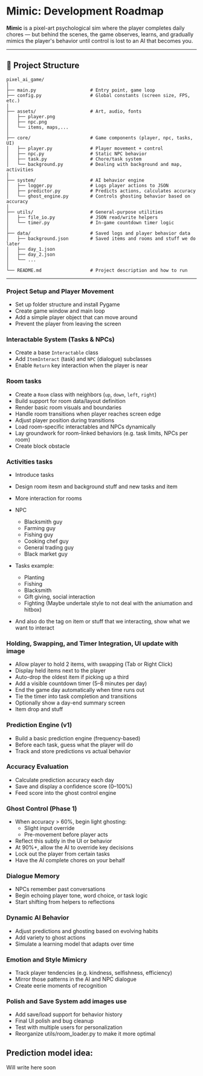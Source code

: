 # Mimic: Development Roadmap

**Mimic** is a pixel-art psychological sim where the player completes daily chores — but behind the scenes, the game observes, learns, and gradually mimics the player's behavior until control is lost to an AI that becomes you.

---

## 📁 Project Structure

```
pixel_ai_game/
│
├── main.py                    # Entry point, game loop
├── config.py                  # Global constants (screen size, FPS, etc.)
│
├── assets/                    # Art, audio, fonts
│   ├── player.png
│   ├── npc.png
│   └── items, maps,...
│
├── core/                      # Game components (player, npc, tasks, UI)
│   ├── player.py              # Player movement + control
│   ├── npc.py                 # Static NPC behavior
│   ├── task.py                # Chore/task system
│   └── background.py          # Dealing with background and map, activities
│
├── system/                    # AI behavior engine
│   ├── logger.py              # Logs player actions to JSON
│   ├── predictor.py           # Predicts actions, calculates accuracy
│   └── ghost_engine.py        # Controls ghosting behavior based on accuracy
│
├── utils/                     # General-purpose utilities
│   ├── file_io.py             # JSON read/write helpers
│   └── timer.py               # In-game countdown timer logic
│
├── data/                      # Saved logs and player behavior data
│   ├── background.json        # Saved items and rooms and stuff we do later
│   ├── day_1.json
│   ├── day_2.json
│   └── ...
│
└── README.md                  # Project description and how to run
```

---


### Project Setup and Player Movement
- Set up folder structure and install Pygame
- Create game window and main loop
- Add a simple player object that can move around
- Prevent the player from leaving the screen

### Interactable System (Tasks & NPCs)
- Create a base `Interactable` class
- Add `ItemInteract` (task) and `NPC` (dialogue) subclasses
- Enable `Return` key interaction when the player is near

### Room tasks
- Create a `Room` class with neighbors (`up`, `down`, `left`, `right`)
- Build support for room data/layout definition
- Render basic room visuals and boundaries
- Handle room transitions when player reaches screen edge
- Adjust player position during transitions
- Load room-specific interactables and NPCs dynamically
- Lay groundwork for room-linked behaviors (e.g. task limits, NPCs per room)
- Create block obstacle

### Activities tasks
- Introduce tasks
- Design room itesm and background stuff and new tasks and item
- More interaction for rooms
- NPC
  - Blacksmith guy
  - Farming guy
  - Fishing guy
  - Cooking chef guy
  - General trading guy
  - Black market guy

- Tasks example:
  - Planting
  - Fishing
  - Blacksmith
  - Gift giving, social interaction
  - Fighting (Maybe undertale style to not deal with the aniumation and hitbox)

- And also do the tag on item or stuff that we interacting, show what we want to interact

### Holding, Swapping, and Timer Integration, UI update with image
- Allow player to hold 2 items, with swapping (Tab or Right Click)
- Display held items next to the player
- Auto-drop the oldest item if picking up a third
- Add a visible countdown timer (5–8 minutes per day)
- End the game day automatically when time runs out
- Tie the timer into task completion and transitions
- Optionally show a day-end summary screen
- Item drop and stuff

### Prediction Engine (v1)
- Build a basic prediction engine (frequency-based)
- Before each task, guess what the player will do
- Track and store predictions vs actual behavior

### Accuracy Evaluation
- Calculate prediction accuracy each day
- Save and display a confidence score (0–100%)
- Feed score into the ghost control engine

### Ghost Control (Phase 1)
- When accuracy > 60%, begin light ghosting:
  - Slight input override
  - Pre-movement before player acts
- Reflect this subtly in the UI or behavior
- At 90%+, allow the AI to override key decisions
- Lock out the player from certain tasks
- Have the AI complete chores on your behalf

### Dialogue Memory
- NPCs remember past conversations
- Begin echoing player tone, word choice, or task logic
- Start shifting from helpers to reflections

### Dynamic AI Behavior
- Adjust predictions and ghosting based on evolving habits
- Add variety to ghost actions
- Simulate a learning model that adapts over time

### Emotion and Style Mimicry
- Track player tendencies (e.g. kindness, selfishness, efficiency)
- Mirror those patterns in the AI and NPC dialogue
- Create eerie moments of recognition

### Polish and Save System add images use
- Add save/load support for behavior history
- Final UI polish and bug cleanup
- Test with multiple users for personalization
- Reorganize utils/room_loader.py to make it more optimal

## Prediction model idea:
Will write here soon
